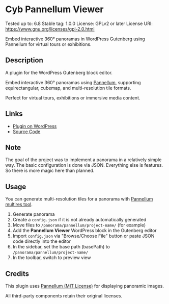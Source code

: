 # Cyb Pannellum Viewer
Tested up to: 6.8
Stable tag: 1.0.0
License: GPLv2 or later
License URI: https://www.gnu.org/licenses/gpl-2.0.html

Embed interactive 360° panoramas in WordPress Gutenberg using Pannellum for virtual tours or exhibitions.

## Description

A plugin for the WordPress Gutenberg block editor.

Embed interactive 360° panoramas using [Pannellum](https://pannellum.org/), supporting equirectangular, cubemap, and multi-resolution tile formats.

Perfect for virtual tours, exhibitions or immersive media content.

## Links

* [Plugin on WordPress](https://wordpress.org/plugins/cyb-pannellum-viewer)
* [Source Code](https://github.com/Cyb10101/wordpress_cyb-pannellum-viewer)

## Note

The goal of the project was to implement a panorama in a relatively simple way.
The basic configuration is done via JSON. Everything else is features.
So there is more magic here than planned.

## Usage

You can generate multi-resolution tiles for a panorama with [Pannellum multires tool](https://github.com/mpetroff/pannellum/tree/master/utils/multires).

1. Generate panorama
2. Create a `config.json` if it is not already automatically generated
3. Move files to `/panorama/pannellum/project-name/` (for example)
4. Add the **Pannellum Viewer** WordPress block in the Gutenberg editor
5. Import `config.json` via "Browse/Choose File" button or paste JSON code directly into the editor
6. In the sidebar, set the base path (basePath) to `/panorama/pannellum/project-name/`
7. In the toolbar, switch to preview view

## Credits

This plugin uses [Pannellum (MIT License)](https://pannellum.org) for displaying panoramic images.

All third-party components retain their original licenses.
